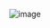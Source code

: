 ![image](https://user-images.githubusercontent.com/89542446/184459346-7fdf9db7-83ac-45b7-b111-0f3de4fe0b8e.png)
